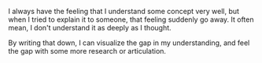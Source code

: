 I always have the feeling that I understand some concept very well, but when I tried to explain it to someone, that feeling suddenly go away. It often mean, I don't understand it as deeply as I thought. 

By writing that down, I can visualize the gap in my understanding, and feel the gap with some more research or articulation.